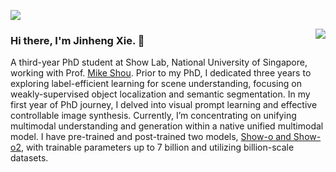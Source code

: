 ![](https://komarev.com/ghpvc/?username=Sierkinhane)

<img align="right" src="https://github-readme-stats.anuraghazra1.vercel.app/api?username=Sierkinhane&show_icons=true&icon_color=CE1D2D&text_color=718096&bg_color=ffffff&hide_title=true" />

### Hi there, I'm Jinheng Xie. 👋

<!--
- 🌱 I'm Jinheng Xie, a second-year PhD student at the National University of Singapore, working with Professor [Mike Shou](https://scholar.google.com/citations?user=h1-3lSoAAAAJ&hl=zh-CN). </a>
- ❤️ I'm currently exploring **multi-modal pre-training and generation** like generative pre-training and text-to-image generation.
-->

A third-year PhD student at Show Lab, National University of Singapore, working with Prof. [Mike Shou](https://scholar.google.com/citations?user=h1-3lSoAAAAJ&hl=zh-CN). Prior to my PhD, I dedicated three years to exploring label-efficient learning for scene understanding, focusing on weakly-supervised object localization and semantic segmentation. In my first year of PhD journey, I delved into visual prompt learning and effective controllable image synthesis. Currently, I’m concentrating on unifying multimodal understanding and generation within a native unified multimodal model. I have pre-trained and post-trained two models, [Show-o and Show-o2](https://github.com/showlab/Show-o), with trainable parameters up to 7 billion and utilizing billion-scale datasets.


<!--
**Sierkinhane/Sierkinhane** is a ✨ _special_ ✨ repository because its `README.md` (this file) appears on your GitHub profile.
- ❤️  I'm currently serving as a reviewer for **TPAMI** (IEEE Transactions on Pattern Analysis and Machine Intelligence), **IJCV** (International Journal of Computer Vision), AAAI and CVPR.
![Sierkinhane's github stats](https://github-readme-stats.anuraghazra1.vercel.app/api?username=Sierkinhane&show_icons=true&theme=cobalt)
Here are some ideas to get you started:

- 🔭 I’m currently working on ...
- 🌱 I’m currently learning ...
- 👯 I’m looking to collaborate on ...
- 🤔 I’m looking for help with ...
- 💬 Ask me about ...
- 📫 How to reach me: ...
- 😄 Pronouns: ...
- ⚡ Fun fact: ...
-->
